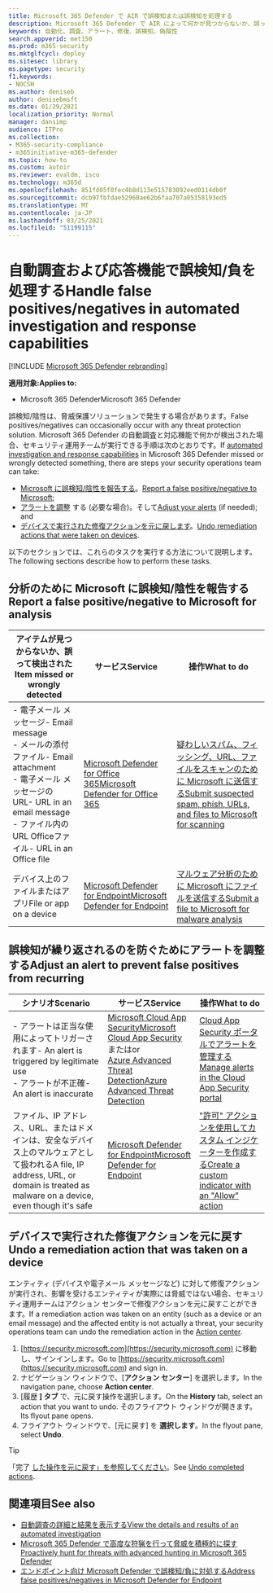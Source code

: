 ```yaml
---
title: Microsoft 365 Defender で AIR で誤検知または誤検知を処理する
description: Microsoft 365 Defender で AIR によって何かが見つからないか、誤って検出されましたか? 分析のために誤検知または誤検知を Microsoft に提出する方法について説明します。
keywords: 自動化、調査、アラート、修復、誤検知、偽陰性
search.appverid: met150
ms.prod: m365-security
ms.mktglfcycl: deploy
ms.sitesec: library
ms.pagetype: security
f1.keywords:
- NOCSH
ms.author: deniseb
author: denisebmsft
ms.date: 01/29/2021
localization_priority: Normal
manager: dansimp
audience: ITPro
ms.collection:
- M365-security-compliance
- m365initiative-m365-defender
ms.topic: how-to
ms.custom: autoir
ms.reviewer: evaldm, isco
ms.technology: m365d
ms.openlocfilehash: 851fd05f0fec4b8d113e515783092eed0114db0f
ms.sourcegitcommit: dcb97fbfdae52960ae62b6faa707a05358193ed5
ms.translationtype: MT
ms.contentlocale: ja-JP
ms.lasthandoff: 03/25/2021
ms.locfileid: "51199115"
---
```

# <a name="handle-false-positivesnegatives-in-automated-investigation-and-response-capabilities"></a><span data-ttu-id="ee1fa-105">自動調査および応答機能で誤検知/負を処理する</span><span class="sxs-lookup"><span data-stu-id="ee1fa-105">Handle false positives/negatives in automated investigation and response capabilities</span></span>

[!INCLUDE [Microsoft 365 Defender rebranding](../includes/microsoft-defender.md)]

<span data-ttu-id="ee1fa-106">**適用対象:**</span><span class="sxs-lookup"><span data-stu-id="ee1fa-106">**Applies to:**</span></span>
- <span data-ttu-id="ee1fa-107">Microsoft 365 Defender</span><span class="sxs-lookup"><span data-stu-id="ee1fa-107">Microsoft 365 Defender</span></span>

<span data-ttu-id="ee1fa-108">誤検知/陰性は、脅威保護ソリューションで発生する場合があります。</span><span class="sxs-lookup"><span data-stu-id="ee1fa-108">False positives/negatives can occasionally occur with any threat protection solution.</span></span> <span data-ttu-id="ee1fa-109">Microsoft [](m365d-autoir.md) 365 Defender の自動調査と対応機能で何かが検出された場合、セキュリティ運用チームが実行できる手順は次のとおりです。</span><span class="sxs-lookup"><span data-stu-id="ee1fa-109">If [automated investigation and response capabilities](m365d-autoir.md) in Microsoft 365 Defender missed or wrongly detected something, there are steps your security operations team can take:</span></span>

- <span data-ttu-id="ee1fa-110">[Microsoft に誤検知/陰性を報告する](#report-a-false-positivenegative-to-microsoft-for-analysis)。</span><span class="sxs-lookup"><span data-stu-id="ee1fa-110">[Report a false positive/negative to Microsoft](#report-a-false-positivenegative-to-microsoft-for-analysis);</span></span>
- <span data-ttu-id="ee1fa-111">[アラートを調整](#adjust-an-alert-to-prevent-false-positives-from-recurring) する (必要な場合)。そして</span><span class="sxs-lookup"><span data-stu-id="ee1fa-111">[Adjust your alerts](#adjust-an-alert-to-prevent-false-positives-from-recurring) (if needed); and</span></span> 
- <span data-ttu-id="ee1fa-112">[デバイスで実行された修復アクションを元に戻します](#undo-a-remediation-action-that-was-taken-on-a-device)。</span><span class="sxs-lookup"><span data-stu-id="ee1fa-112">[Undo remediation actions that were taken on devices](#undo-a-remediation-action-that-was-taken-on-a-device).</span></span> 

<span data-ttu-id="ee1fa-113">以下のセクションでは、これらのタスクを実行する方法について説明します。</span><span class="sxs-lookup"><span data-stu-id="ee1fa-113">The following sections describe how to perform these tasks.</span></span>

## <a name="report-a-false-positivenegative-to-microsoft-for-analysis"></a><span data-ttu-id="ee1fa-114">分析のために Microsoft に誤検知/陰性を報告する</span><span class="sxs-lookup"><span data-stu-id="ee1fa-114">Report a false positive/negative to Microsoft for analysis</span></span>

|<span data-ttu-id="ee1fa-115">アイテムが見つからないか、誤って検出された</span><span class="sxs-lookup"><span data-stu-id="ee1fa-115">Item missed or wrongly detected</span></span> |<span data-ttu-id="ee1fa-116">サービス</span><span class="sxs-lookup"><span data-stu-id="ee1fa-116">Service</span></span>  |<span data-ttu-id="ee1fa-117">操作</span><span class="sxs-lookup"><span data-stu-id="ee1fa-117">What to do</span></span>  |
|---------|---------|---------|
|<span data-ttu-id="ee1fa-118">- 電子メール メッセージ</span><span class="sxs-lookup"><span data-stu-id="ee1fa-118">- Email message</span></span> <br/><span data-ttu-id="ee1fa-119">- メールの添付ファイル</span><span class="sxs-lookup"><span data-stu-id="ee1fa-119">- Email attachment</span></span> <br/><span data-ttu-id="ee1fa-120">- 電子メール メッセージの URL</span><span class="sxs-lookup"><span data-stu-id="ee1fa-120">- URL in an email message</span></span><br/><span data-ttu-id="ee1fa-121">- ファイル内の URL Officeファイル</span><span class="sxs-lookup"><span data-stu-id="ee1fa-121">- URL in an Office file</span></span>      |[<span data-ttu-id="ee1fa-122">Microsoft Defender for Office 365</span><span class="sxs-lookup"><span data-stu-id="ee1fa-122">Microsoft Defender for Office 365</span></span>](/microsoft-365/security/office-365-security/defender-for-office-365)        |[<span data-ttu-id="ee1fa-123">疑わしいスパム、フィッシング、URL、ファイルをスキャンのために Microsoft に送信する</span><span class="sxs-lookup"><span data-stu-id="ee1fa-123">Submit suspected spam, phish, URLs, and files to Microsoft for scanning</span></span>](../office-365-security/admin-submission.md)         |
|<span data-ttu-id="ee1fa-124">デバイス上のファイルまたはアプリ</span><span class="sxs-lookup"><span data-stu-id="ee1fa-124">File or app on a device</span></span>    |[<span data-ttu-id="ee1fa-125">Microsoft Defender for Endpoint</span><span class="sxs-lookup"><span data-stu-id="ee1fa-125">Microsoft Defender for Endpoint</span></span>](/windows/security/threat-protection)         |[<span data-ttu-id="ee1fa-126">マルウェア分析のために Microsoft にファイルを送信する</span><span class="sxs-lookup"><span data-stu-id="ee1fa-126">Submit a file to Microsoft for malware analysis</span></span>](https://www.microsoft.com/wdsi/filesubmission)         |

## <a name="adjust-an-alert-to-prevent-false-positives-from-recurring"></a><span data-ttu-id="ee1fa-127">誤検知が繰り返されるのを防ぐためにアラートを調整する</span><span class="sxs-lookup"><span data-stu-id="ee1fa-127">Adjust an alert to prevent false positives from recurring</span></span>

|<span data-ttu-id="ee1fa-128">シナリオ</span><span class="sxs-lookup"><span data-stu-id="ee1fa-128">Scenario</span></span> |<span data-ttu-id="ee1fa-129">サービス</span><span class="sxs-lookup"><span data-stu-id="ee1fa-129">Service</span></span> |<span data-ttu-id="ee1fa-130">操作</span><span class="sxs-lookup"><span data-stu-id="ee1fa-130">What to do</span></span> |
|--------|--------|--------|
|<span data-ttu-id="ee1fa-131">- アラートは正当な使用によってトリガーされます</span><span class="sxs-lookup"><span data-stu-id="ee1fa-131">- An alert is triggered by legitimate use</span></span> <br/><span data-ttu-id="ee1fa-132">- アラートが不正確</span><span class="sxs-lookup"><span data-stu-id="ee1fa-132">- An alert is inaccurate</span></span>    |[<span data-ttu-id="ee1fa-133">Microsoft Cloud App Security</span><span class="sxs-lookup"><span data-stu-id="ee1fa-133">Microsoft Cloud App Security</span></span>](/cloud-app-security)<br/> <span data-ttu-id="ee1fa-134">または</span><span class="sxs-lookup"><span data-stu-id="ee1fa-134">or</span></span> <br/>[<span data-ttu-id="ee1fa-135">Azure Advanced Threat Detection</span><span class="sxs-lookup"><span data-stu-id="ee1fa-135">Azure Advanced Threat Detection</span></span>](/azure/security/fundamentals/threat-detection)         |[<span data-ttu-id="ee1fa-136">Cloud App Security ポータルでアラートを管理する</span><span class="sxs-lookup"><span data-stu-id="ee1fa-136">Manage alerts in the Cloud App Security portal</span></span>](/cloud-app-security/managing-alerts)         |
|<span data-ttu-id="ee1fa-137">ファイル、IP アドレス、URL、またはドメインは、安全なデバイス上のマルウェアとして扱われる</span><span class="sxs-lookup"><span data-stu-id="ee1fa-137">A file, IP address, URL, or domain is treated as malware on a device, even though it's safe</span></span>|[<span data-ttu-id="ee1fa-138">Microsoft Defender for Endpoint</span><span class="sxs-lookup"><span data-stu-id="ee1fa-138">Microsoft Defender for Endpoint</span></span>](/windows/security/threat-protection) |[<span data-ttu-id="ee1fa-139">"許可" アクションを使用してカスタム インジケーターを作成する</span><span class="sxs-lookup"><span data-stu-id="ee1fa-139">Create a custom indicator with an "Allow" action</span></span>](/windows/security/threat-protection/microsoft-defender-atp/manage-indicators) |

## <a name="undo-a-remediation-action-that-was-taken-on-a-device"></a><span data-ttu-id="ee1fa-140">デバイスで実行された修復アクションを元に戻す</span><span class="sxs-lookup"><span data-stu-id="ee1fa-140">Undo a remediation action that was taken on a device</span></span>

<span data-ttu-id="ee1fa-141">エンティティ (デバイスや電子メール メッセージなど) に対して修復アクションが実行され、影響を受けるエンティティが実際には脅威ではない場合、セキュリティ運用チームはアクション センターで修復[](m365d-action-center.md)アクションを元に戻すことができます。</span><span class="sxs-lookup"><span data-stu-id="ee1fa-141">If a remediation action was taken on an entity (such as a device or an email message) and the affected entity is not actually a threat, your security operations team can undo the remediation action in the [Action center](m365d-action-center.md).</span></span>

1. <span data-ttu-id="ee1fa-142">[https://security.microsoft.com](https://security.microsoft.com) に移動し、サインインします。</span><span class="sxs-lookup"><span data-stu-id="ee1fa-142">Go to [https://security.microsoft.com](https://security.microsoft.com) and sign in.</span></span> 
2. <span data-ttu-id="ee1fa-143">ナビゲーション ウィンドウで、[**アクション センター**] を選択します。</span><span class="sxs-lookup"><span data-stu-id="ee1fa-143">In the navigation pane, choose **Action center**.</span></span> 
3. <span data-ttu-id="ee1fa-144">[履歴 **] タブ** で、元に戻す操作を選択します。</span><span class="sxs-lookup"><span data-stu-id="ee1fa-144">On the **History** tab, select an action that you want to undo.</span></span> <span data-ttu-id="ee1fa-145">そのフライアウト ウィンドウが開きます。</span><span class="sxs-lookup"><span data-stu-id="ee1fa-145">Its flyout pane opens.</span></span>
4. <span data-ttu-id="ee1fa-146">フライアウト ウィンドウで、[元に戻す] を **選択します**。</span><span class="sxs-lookup"><span data-stu-id="ee1fa-146">In the flyout pane, select **Undo**.</span></span>

> [!TIP]
> <span data-ttu-id="ee1fa-147">「完了 [した操作を元に戻す」を参照してください](m365d-autoir-actions.md#undo-completed-actions)。</span><span class="sxs-lookup"><span data-stu-id="ee1fa-147">See [Undo completed actions](m365d-autoir-actions.md#undo-completed-actions).</span></span>

## <a name="see-also"></a><span data-ttu-id="ee1fa-148">関連項目</span><span class="sxs-lookup"><span data-stu-id="ee1fa-148">See also</span></span>

- [<span data-ttu-id="ee1fa-149">自動調査の詳細と結果を表示する</span><span class="sxs-lookup"><span data-stu-id="ee1fa-149">View the details and results of an automated investigation</span></span>](m365d-autoir-results.md)
- [<span data-ttu-id="ee1fa-150">Microsoft 365 Defender で高度な狩猟を行って脅威を積極的に探す</span><span class="sxs-lookup"><span data-stu-id="ee1fa-150">Proactively hunt for threats with advanced hunting in Microsoft 365 Defender</span></span>](advanced-hunting-overview.md)
- [<span data-ttu-id="ee1fa-151">エンドポイント向け Microsoft Defender で誤検知/負に対処する</span><span class="sxs-lookup"><span data-stu-id="ee1fa-151">Address false positives/negatives in Microsoft Defender for Endpoint</span></span>](/windows/security/threat-protection/microsoft-defender-atp/defender-endpoint-false-positives-negatives)